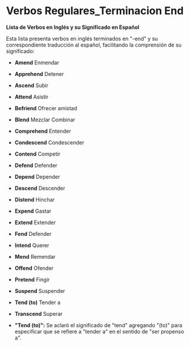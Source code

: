 # Verbos Regulares_Terminacion End



**Lista de Verbos en Inglés y su Significado en Español**

Esta lista presenta verbos en inglés terminados en "-end" y su correspondiente traducción al español, facilitando la comprensión de su significado:

*   **Amend**    Enmendar
*   **Apprehend**    Detener
*   **Ascend**    Subir
*   **Attend**    Asistir
*   **Befriend**    Ofrecer amistad
*   **Blend**    Mezclar Combinar
*   **Comprehend**    Entender
*   **Condescend**    Condescender
*   **Contend**    Competir
*   **Defend**    Defender
*   **Depend**    Depender
*   **Descend**    Descender
*   **Distend**    Hinchar
*   **Expend**    Gastar
*   **Extend**    Extender
*   **Fend**    Defender
*   **Intend**    Querer
*   **Mend**    Remendar
*   **Offend**    Ofender
*   **Pretend**    Fingir
*   **Suspend**    Suspender
*   **Tend (to)**    Tender a
*   **Transcend**    Superar

*   **"Tend (to)":** Se aclaró el significado de "tend" agregando "(to)" para especificar que se refiere a "tender a" en el sentido de "ser propenso a".